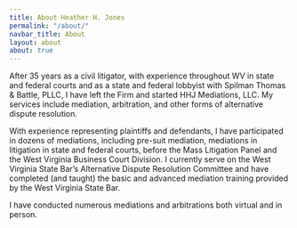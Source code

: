 ```yaml
---
title: About Heather H. Jones
permalink: "/about/"
navbar_title: About
layout: about
about: true
---
```


After 35 years as a civil litigator, with experience throughout WV in state and federal courts and as a state and federal lobbyist with Spilman Thomas & Battle, PLLC, I have left the Firm and started HHJ Mediations, LLC. My services include mediation, arbitration, and other forms of alternative dispute resolution. 

With experience representing plaintiffs and defendants, I have participated in dozens of mediations, including pre-suit mediation, mediations in litigation in state and federal courts, before the Mass Litigation Panel and the West Virginia Business Court Division. I currently serve on the West Virginia State Bar’s Alternative Dispute Resolution Committee and have completed (and taught) the basic and advanced mediation training provided by the West Virginia State Bar.

I have conducted numerous mediations and arbitrations both virtual and in person. 